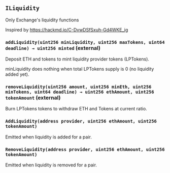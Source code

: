 ## `ILiquidity`

Only Exchange's liquidity functions


Inspired by https://hackmd.io/C-DvwDSfSxuh-Gd4WKE_ig


### `addLiquidity(uint256 minLiquidity, uint256 maxTokens, uint64 deadline) → uint256 minted` (external)

Deposit ETH and tokens to mint liquidity provider tokens (LPTokens).


minLiquidity does nothing when total LPTokens supply is 0 (no liquidity added yet).


### `removeLiquidity(uint256 amount, uint256 minEth, uint256 minTokens, uint64 deadline) → uint256 ethAmount, uint256 tokenAmount` (external)



Burn LPTokens tokens to withdraw ETH and Tokens at current ratio.



### `AddLiquidity(address provider, uint256 ethAmount, uint256 tokenAmount)`

Emitted when liquidity is added for a pair.




### `RemoveLiquidity(address provider, uint256 ethAmount, uint256 tokenAmount)`

Emitted when liquidity is removed for a pair.






